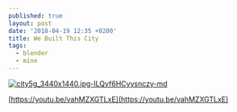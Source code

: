 ```yaml
---
published: true
layout: post
date: '2018-04-19 12:35 +0200'
title: We Built This City
tags:
  - blender
  - mine
---
```

[![city5g_3440x1440.jpg-ILQvf6HCyysnczy-md](https://i.imgur.com/svvp4cyl.jpg)](https://i.imgur.com/svvp4cy.jpg)

[https://youtu.be/vahMZXGTLxE](https://youtu.be/vahMZXGTLxE)
